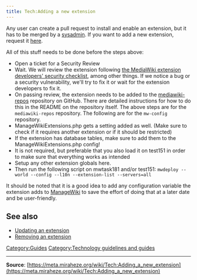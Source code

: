 ```yaml
---
title: Tech:Adding a new extension
---
```


Any user can create a pull request to install and enable an extension, but it has to be merged by a [sysadmin](https://meta.miraheze.org/wiki/Special:MyLanguage/System_administrators). If you want to add a new extension, request it [here](https://meta.miraheze.org/wiki/Special:MyLanguage/Request_features).

All of this stuff needs to be done before the steps above:

* Open a ticket for a Security Review
* Wait. We will review the extension following [the MediaWiki extension developers' security checklist](https://meta.miraheze.org/wiki/mw:Security_for_developers), among other things. If we notice a bug or a security vulnerability, we'll try to fix it or wait for the extension developers to fix it.
* On passing review, the extension needs to be added to the [mediawiki-repos](https://github.com/miraheze/mediawiki-repos) repository on GitHub. There are detailed instructions for how to do this in the README on the repository itself.
The above steps are for the `mediawiki-repos` repository. The following are for the `mw-config` repository.
* ManageWikiExtensions.php gets a setting added as well. (Make sure to check if it requires another extension or if it should be restricted)
* If the extension has database tables, make sure to add them to the ManageWikiExtensions.php config!
* It is not required, but preferable that you also load it on test151 in order to make sure that everything works as intended
* Setup any other extension globals here.
* Then run the following script on mwtask181 and/or test151: `mwdeploy --world --config --l10n --extension-list --servers=all`

It should be noted that it is a good idea to add any configuration variable the extension adds to [ManageWiki](https://meta.miraheze.org/wiki/ManageWiki) to save the effort of doing that at a later date and be user-friendly.

## See also 

* [Updating an extension](https://meta.miraheze.org/wiki/Tech:Updating_an_extension)
* [Removing an extension](Tech:Removing_an_extension.md)

[Category:Guides](https://meta.miraheze.org/wiki/Category:Guides)
[Category:Technology guidelines and guides](https://meta.miraheze.org/wiki/Category:Technology_guidelines_and_guides)

----
**Source**: [https://meta.miraheze.org/wiki/Tech:Adding_a_new_extension](https://meta.miraheze.org/wiki/Tech:Adding_a_new_extension)